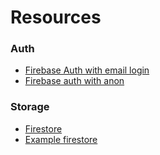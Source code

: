 # Resources
### Auth
- [Firebase Auth with email login](https://petercoding.com/firebase/2020/02/25/using-firebase-auth-in-flutter/)
- [Firebase auth with anon](https://heartbeat.fritz.ai/firebase-user-authentication-in-flutter-1635fb175675)

### Storage
- [Firestore](https://www.youtube.com/watch?v=DqJ_KjFzL9I)
- [Example firestore](https://medium.com/flutter-community/supercharge-your-flutter-apps-for-android-ios-and-web-with-cloud-firestore-pt-1-bc15d8aceaab)